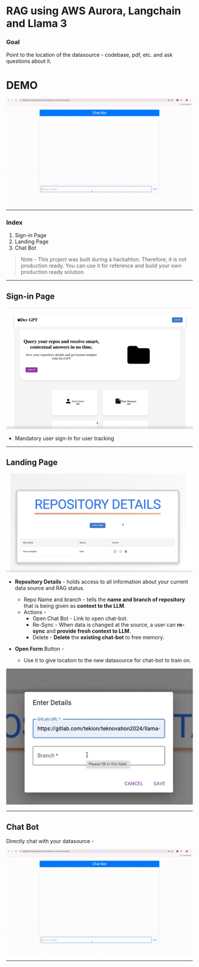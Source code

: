 # RAG using AWS Aurora, Langchain and Llama 3

### Goal

Point to the location of the datasource - codebase, pdf, etc. and ask questions about it.

# DEMO
![Demo Gif](misc_holder/chat_demo_gif.gif)

---
### Index

1. Sign-in Page
2. Landing Page
3. Chat Bot

> Note - 
This project was built during a hackahton. Therefore, it is not production ready. 
You can use it for reference and build your own production ready solution.
> 

---

## Sign-in Page

![Sign-In Page](misc_holder/image.png)

- Mandatory user sign-In for user tracking

---

## Landing Page

![Data Source Table](misc_holder/image%201.png)

- **Repository Details** - holds access to all information about your current data source and RAG status.
    - Repo Name and branch - tells the **name and branch of repository** that is being given as **context to the LLM**.
    - Actions -
        - Open Chat Bot - Link to open chat-bot.
        - Re-Sync - When data is changed at the source, a user can **re-sync** and **provide fresh context to LLM**.
        - Delete - **Delete** the **existing chat-bot** to free memory.

- **Open Form** Button -
    - Use it to give location to the new datasource for chat-bot to train on.
    

![Add Data Source Img](misc_holder/image%202.png)

---

## Chat Bot

Directly chat with your datasource - 

![Demo Gif](misc_holder/chat_demo_gif.gif)

---
